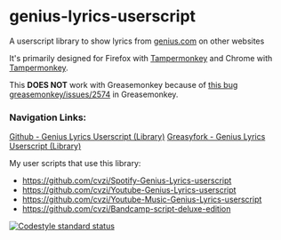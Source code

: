 # genius-lyrics-userscript

A userscript library to show lyrics from [genius.com](https://genius.com/) on other websites

It's primarily designed for Firefox with [Tampermonkey](https://addons.mozilla.org/en-US/firefox/addon/tampermonkey/) and Chrome with [Tampermonkey](https://www.tampermonkey.net/).

This **DOES NOT** work with Greasemonkey because of [this bug greasemonkey/issues/2574](https://github.com/greasemonkey/greasemonkey/issues/2574) in Greasemonkey.

### Navigation Links:
[Github - Genius Lyrics Userscript (Library)](https://github.com/cvzi/genius-lyrics-userscript/)
[Greasyfork - Genius Lyrics Userscript (Library)](https://greasyfork.org/en/scripts/406698-geniuslyrics)

My user scripts that use this library:
*   https://github.com/cvzi/Spotify-Genius-Lyrics-userscript
*   https://github.com/cvzi/Youtube-Genius-Lyrics-userscript
*   https://github.com/cvzi/Youtube-Music-Genius-Lyrics-userscript
*   https://github.com/cvzi/Bandcamp-script-deluxe-edition


[![Codestyle standard status](https://github.com/cvzi/genius-lyrics-userscript/workflows/standardjs/badge.svg)](https://standardjs.com/)
